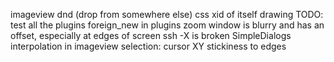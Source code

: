 imageview
dnd (drop from somewhere else)
css
xid of itself
drawing
TODO: test all the plugins
foreign_new in plugins
zoom window is blurry and has an offset, especially at edges of screen
ssh -X is broken
SimpleDialogs
interpolation in imageview
selection: cursor XY stickiness to edges
